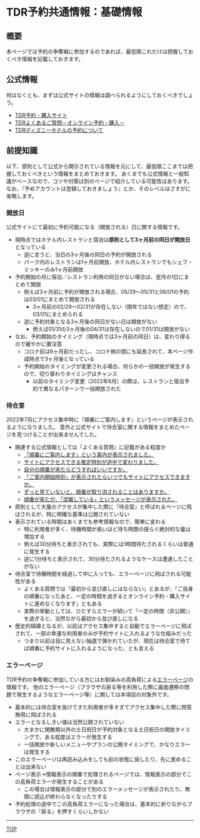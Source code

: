 # TDR予約共通情報：基礎情報

## 概要
本ページでは予約の争奪戦に参加するのであれば、最低限これだけは把握しておくべき情報を記載しておきます。


## 公式情報
何はなくとも、まずは公式サイトの情報は調べられるようにしておくべきでしょう。

* [TDR予約・購入サイト](https://reserve.tokyodisneyresort.jp/)
* [TDRよくあるご質問－オンライン予約・購入－](https://faq.tokyodisneyresort.jp/reserve/)
* [TDRディズニーホテルの予約について](https://www.tokyodisneyresort.jp/hotel/topics/info/operation/reservation.html)

## 前提知識

以下、原則として公式から開示されている情報を元にして、最低限ここまでは把握しておくべきという情報をまとめておきます。
あくまでも公式情報と一般知識がベースなので、コツや対策は別のページで紹介している可能性はあります。
なお、『予めアカウントは登録しておきましょう』とか、そのレベルはさすがに省略します。

### 開放日

公式サイトにて最初に予約可能になる（開放される）日に関する情報です。

* 現時点ではホテル内レストランと宿泊は**原則として3ヶ月前の同日が開放日**となっている
    * 逆に言うと、当日の3ヶ月後の同日の予約が開放される
    * パーク内のレストランは1ヶ月前開放、ホテル内レストランでもシェフ・ミッキーのみ1ヶ月前開放
* 予約開始の月に宿泊／レストラン利用の同日がない場合は、翌月の1日にまとめて開放
    * 例えば3ヶ月前に予約が開放される場合、05/29～05/31と06/01の予約は03/01にまとめて開放される
        * 3ヶ月前の02/29～02/31が存在しない（閏年ではない想定）ので、03/01にまとめられる
    * 逆に予約対象となる3ヶ月後の同日がない日は開放がない
        * 例えば01/31の3ヶ月後の04/31は存在しないので01/31は開放がない
* なお、予約開始のタイミング（現時点では3ヶ月前の同日）は、変わり得るので緩やかに要注意
    * コロナ前は6ヶ月前だったし、コロナ禍の間にも延長されて、本ページ作成時点で3ヶ月後となっている
    * 予約開始のタイミングが変更される場合、何らかの一括開放が発生するので、切り替わりタイミングはチャンス
        * 以前のタイミング変更（2022年6月）の際は、レストランと宿泊予約で異なるパターンで一括開放された

### 待合室

2022年7月にアクセス集中時に『順番にご案内します』というページが表示されるようになりました。
意外と公式サイトで待合室に関する情報をまとめたページを見つけることが出来ませんでした。

* 関連する公式情報としては『よくある質問』に記載がある程度か
    * [「順番にご案内します」という案内が表示されました。](https://faq.tokyodisneyresort.jp/reserve/faq_detail.html?id=23679)
    * [サイトにアクセスできる推定時刻が途中で変わりました。](https://faq.tokyodisneyresort.jp/reserve/faq_detail.html?id=23680)
    * [自分の順番が来たらどうすればいいですか。](https://faq.tokyodisneyresort.jp/reserve/faq_detail.html?id=23683)
    * [「ご案内開始時刻」が表示されたらいつでもサイトにアクセスできますか。](https://faq.tokyodisneyresort.jp/reserve/faq_detail.html?id=23682)
    * [ずっと見ていないと、順番が取り消されることはありますか。](https://faq.tokyodisneyresort.jp/reserve/faq_detail.html?id=23681)
    * [順番が来たが、「混雑している」というメッセージが表示された。](https://faq.tokyodisneyresort.jp/reserve/faq_detail.html?id=23684)
* 原則として大量のアクセスが集中した際に『待合室』と呼ばれるページに飛ばされるが、特に明確な基準は公開されていない
* 表示されている時間はあくまでも参考情報なので、簡単に変わる
    * 特に利用者が多く、待機時間が長いほど待ち時間の揺らぐ絶対的な量は増加する
    * 例えば30分待ちと表示されても、実際には1時間待たされるくらいは普通に発生する
    * 逆に1分待ちと表示されて、30分待たされるようなケースは遭遇したことがない
* 待合室で待機時間を経過して中に入っても、エラーページに飛ばされる可能性がある
    * よくある質問では『最初から並び直しにはならない』とあるが、『ご自身の順番になったあと、一定の時間を過ぎるとオンライン予約・購入サイトに進めなくなります』ともある
    * 実際の挙動としては、ひたすらエラーが続いて『一定の時間（非公開）』を過ぎると、当然ながら最初から並び直しになる
* 歴史的経緯となるが、以前はアクセス集中すると自動でエラーページに飛ばされて、一部の幸運な利用者のみが予約サイトに入れるような仕組みだった
    * つまり以前は目に見えない抽選で弾かれていたが、現在は待合室で待てば順番に予約サイトに入れるようになった、とも言える


### エラーページ

TDR予約の争奪戦に参加している方にはお馴染みの高負荷による[エラーページ](https://reserve.tokyodisneyresort.jp/fo/index.html)の情報です。
他のエラーページ（ブラウザの戻る等を利用した際に画面遷移の問題で発生するようなエラーページ等）に関しては本項目の対象外です。

* 基本的には待合室を抜けてきた利用者が多すぎてアクセス集中した際に問答無用に飛ばされる
* エラーとなるしきい値は当然公開されていない
    * 大まかに閑散期以外の土日祝日が予約対象となる土日祝日の開放タイミングで、ある程度はエラーが発生する
    * 一括開放や新しいメニューやプランの公開タイミングで、かなりエラーは発生する
* このエラーページは再読み込みをしても前の状態に戻したり、先に進めることは出来ない
* ページ表示→情報表示の順番で処理されるページでは、情報表示の部分でこの高負荷エラーが発生することがある
    * この場合は情報表示の部分で別のエラーメッセージが表示されたり、無限に読込が終わらなくなったりする
* 予約処理の途中でこの高負荷エラーになった場合は、基本的に祈りながらブラウザの『戻る』を押すくらいしかない


----

[TOP](/README.md)
